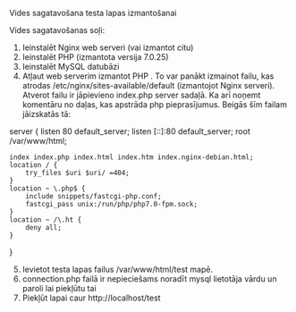 Vides sagatavošana testa lapas izmantošanai

Vides sagatavošanas soļi:
1. Ieinstalēt Nginx web serveri (vai izmantot citu)
2. Ieinstalēt PHP (izmantota versija 7.0.25)
3. Ieinstalēt MySQL datubāzi
4. Atļaut web serverim izmantot PHP .
 To var panākt izmainot failu, kas atrodas  /etc/nginx/sites-available/default (izmantojot Nginx serveri).
Atverot failu ir jāpievieno index.php server sadaļā. 
Ka arī noņemt komentāru no daļas, kas apstrāda php pieprasījumus. Beigās šīm failam jāizskatās tā:


server {
	listen 80 default_server;
	listen [::]:80 default_server;
	root /var/www/html;

	index index.php index.html index.htm index.nginx-debian.html;
	location / {
		try_files $uri $uri/ =404;
	}
	location ~ \.php$ {
		include snippets/fastcgi-php.conf;
		fastcgi_pass unix:/run/php/php7.0-fpm.sock;
	}
	location ~ /\.ht {
		deny all;
	}
}


5. Ievietot testa lapas failus /var/www/html/test  mapē. 
6. connection.php failā ir nepieciešams noradīt mysql lietotāja vārdu un paroli lai piekļūtu tai
7. Piekļūt lapai caur http://localhost/test


